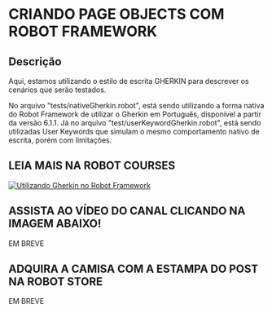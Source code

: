 # CRIANDO PAGE OBJECTS COM ROBOT FRAMEWORK
## Descrição

Aqui, estamos utilizando o estilo de escrita GHERKIN para descrever os cenários que serão testados.

No arquivo "tests/nativeGherkin.robot", está sendo utilizando a forma nativa do Robot Framework de utilizar o Gherkin em Português, disponível a partir da versão 6.1.1. Já no arquivo "test/userKeywordGherkin.robot", está sendo utilizadas User Keywords que simulam o mesmo comportamento nativo de escrita, porém com limitações.

## LEIA MAIS NA ROBOT COURSES

[![Utilizando Gherkin no Robot Framework](https://robotcourses.com.br/wp-content/uploads/2024/05/gherkin-2.png)](https://www.youtube.com/watch?v=gpkW76DBazs)


## ASSISTA AO VÍDEO DO CANAL CLICANDO NA IMAGEM ABAIXO!

EM BREVE


## ADQUIRA A CAMISA COM A ESTAMPA DO POST NA ROBOT STORE

EM BREVE